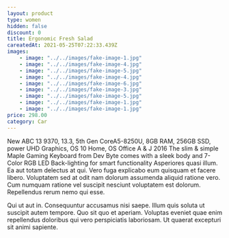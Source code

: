 ```yaml
---
layout: product
type: women
hidden: false
discount: 0
title: Ergonomic Fresh Salad
careatedAt: 2021-05-25T07:22:33.439Z
images:
    - image: "../../images/fake-image-1.jpg"
    - image: "../../images/fake-image-4.jpg"
    - image: "../../images/fake-image-5.jpg"
    - image: "../../images/fake-image-4.jpg"
    - image: "../../images/fake-image-6.jpg"
    - image: "../../images/fake-image-3.jpg"
    - image: "../../images/fake-image-5.jpg"
    - image: "../../images/fake-image-1.jpg"
    - image: "../../images/fake-image-1.jpg"
price: 298.00
category: Car
---
```

New ABC 13 9370, 13.3, 5th Gen CoreA5-8250U, 8GB RAM, 256GB SSD, power UHD Graphics, OS 10 Home, OS Office A & J 2016
The slim & simple Maple Gaming Keyboard from Dev Byte comes with a sleek body and 7- Color RGB LED Back-lighting for smart functionality
Asperiores quasi illum. Ea aut totam delectus at qui. Vero fuga explicabo eum quisquam et facere libero. Voluptatem sed at odit nam dolorum assumenda aliquid ratione vero. Cum numquam ratione vel suscipit nesciunt voluptatem est dolorum. Repellendus rerum nemo qui esse.
 Qui ut aut in. Consequuntur accusamus nisi saepe. Illum quis soluta ut suscipit autem tempore. Quo sit quo et aperiam. Voluptas eveniet quae enim repellendus doloribus qui vero perspiciatis laboriosam. Ut quaerat excepturi sit animi sapiente.
